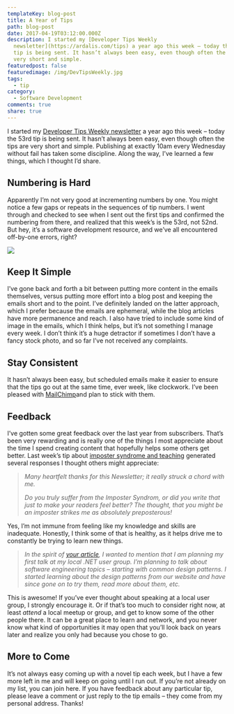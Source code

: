 ```yaml
---
templateKey: blog-post
title: A Year of Tips
path: blog-post
date: 2017-04-19T03:12:00.000Z
description: I started my [Developer Tips Weekly
  newsletter](https://ardalis.com/tips) a year ago this week – today the 53rd
  tip is being sent. It hasn’t always been easy, even though often the tips are
  very short and simple.
featuredpost: false
featuredimage: /img/DevTipsWeekly.jpg
tags:
  - tip
category:
  - Software Development
comments: true
share: true
---
```

I started my [Developer Tips Weekly newsletter](https://ardalis.com/tips) a year ago this week – today the 53rd tip is being sent. It hasn’t always been easy, even though often the tips are very short and simple. Publishing at exactly 10am every Wednesday without fail has taken some discipline. Along the way, I’ve learned a few things, which I thought I’d share.

## Numbering is Hard

Apparently I’m not very good at incrementing numbers by one. You might notice a few gaps or repeats in the sequences of tip numbers. I went through and checked to see when I sent out the first tips and confirmed the numbering from there, and realized that this week’s is the 53rd, not 52nd. But hey, it’s a software development resource, and we’ve all encountered off-by-one errors, right?

![](/img/devtipsyear.png)

## Keep It Simple

I’ve gone back and forth a bit between putting more content in the emails themselves, versus putting more effort into a blog post and keeping the emails short and to the point. I’ve definitely landed on the latter approach, which I prefer because the emails are ephemeral, while the blog articles have more permanence and reach. I also have tried to include some kind of image in the emails, which I think helps, but it’s not something I manage every week. I don’t think it’s a huge detractor if sometimes I don’t have a fancy stock photo, and so far I’ve not received any complaints.

## Stay Consistent

It hasn’t always been easy, but scheduled emails make it easier to ensure that the tips go out at the same time, ever week, like clockwork. I’ve been pleased with [MailChimp](https://mailchimp.com/)and plan to stick with them.

## Feedback

I’ve gotten some great feedback over the last year from subscribers. That’s been very rewarding and is really one of the things I most appreciate about the time I spend creating content that hopefully helps some others get better. Last week’s tip about [imposter syndrome and teaching](http://ardalis.com/share-what-you-learn-even-if-youre-not-an-expert) generated several responses I thought others might appreciate:

> *Many heartfelt thanks for this Newsletter; it really struck a chord with me.*
>
> *Do you truly suffer from the Imposter Syndrom, or did you write that just to make your readers feel better? The thought, that you might be an imposter strikes me as absolutely preposterous!*

Yes, I’m not immune from feeling like my knowledge and skills are inadequate. Honestly, I think some of that is healthy, as it helps drive me to constantly be trying to learn new things.

> *In the spirit of [your article](http://ardalis.com/share-what-you-learn-even-if-youre-not-an-expert), I wanted to mention that I am planning my first talk at my local .NET user group. I’m planning to talk about software engineering topics – starting with common design patterns. I started learning about the design patterns from our website and have since gone on to try them, read more about them, etc.*

This is awesome! If you’ve ever thought about speaking at a local user group, I strongly encourage it. Or if that’s too much to consider right now, at least *attend* a local meetup or group, and get to know some of the other people there. It can be a great place to learn and network, and you never know what kind of opportunities it may open that you’ll look back on years later and realize you only had because you chose to go.

## More to Come

It’s not always easy coming up with a novel tip each week, but I have a few more left in me and will keep on going until I run out. If you’re not already on my list, you can join here. If you have feedback about any particular tip, please leave a comment or just reply to the tip emails – they come from my personal address. Thanks!
